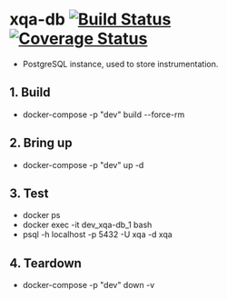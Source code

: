 # xqa-db [![Build Status](https://travis-ci.org/jameshnsears/xqa-db.svg?branch=master)](https://travis-ci.org/jameshnsears/xqa-db) [![Coverage Status](https://coveralls.io/repos/github/jameshnsears/xqa-db/badge.svg?branch=master)](https://coveralls.io/github/jameshnsears/xqa-db?branch=master)
* PostgreSQL instance, used to store instrumentation.

## 1. Build
* docker-compose -p "dev" build --force-rm

## 2. Bring up
* docker-compose -p "dev" up -d

## 3. Test
* docker ps
* docker exec -it dev_xqa-db_1  bash
* psql -h localhost -p 5432 -U xqa -d xqa

## 4. Teardown
* docker-compose -p "dev" down -v
